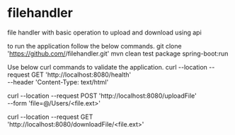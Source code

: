 # filehandler
file handler with basic operation to upload and download using api

to run the application follow the below commands.
git clone 'https://github.com/<user>/filehandler.git'
mvn clean test package spring-boot:run
  
Use below curl commands to validate the application.
curl --location --request GET 'http://localhost:8080/health' \
--header 'Content-Type: text/html'

curl --location --request POST 'http://localhost:8080/uploadFile' \
--form 'file=@/Users/<file.ext>'

curl --location --request GET 'http://localhost:8080/downloadFile/<file.ext>'
